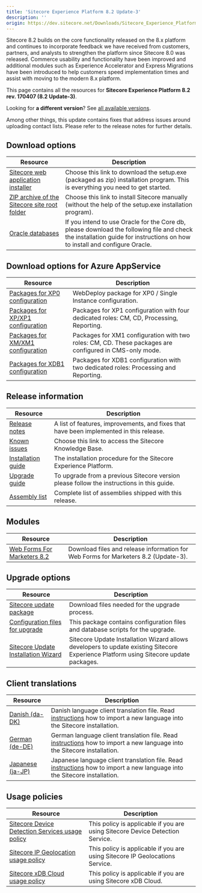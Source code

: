 ```yaml
---
title: 'Sitecore Experience Platform 8.2 Update-3'
description: ''
origin: https://dev.sitecore.net/Downloads/Sitecore_Experience_Platform/82/Sitecore_Experience_Platform_82_Update3.aspx
---
```


Sitecore 8.2 builds on the core functionality released on the 8.x platform and continues to incorporate feedback we have received from customers, partners, and analysts to strengthen the platform since Sitecore 8.0 was released. Commerce usability and functionality have been improved and additional modules such as Experience Accelerator and Express Migrations have been introduced to help customers speed implementation times and assist with moving to the modern 8.x platform.

This page contains all the resources for **Sitecore Experience Platform 8.2 rev. 170407 (8.2 Update-3)**.

Looking for **a different version**? See [all available versions](/downloads/Sitecore_Experience_Platform).

Among other things, this update contains fixes that address issues around uploading contact lists. Please refer to the release notes for further details.

## Download options

| Resource                                                                                                                                                                                                                   | Description                                                                                                                                                               |
| -------------------------------------------------------------------------------------------------------------------------------------------------------------------------------------------------------------------------- | ------------------------------------------------------------------------------------------------------------------------------------------------------------------------- |
| [Sitecore web application installer](<https://scdp.blob.core.windows.net/downloads/Sitecore%20Experience%20Platform/82/Sitecore%20Experience%20Platform%2082%20Update3/Secure/Sitecore%208.2%20rev.%20170407%20(exe).zip>) | Choose this link to download the setup.exe (packaged as zip) installation program. This is everything you need to get started.                                            |
| [ZIP archive of the Sitecore site root folder](https://scdp.blob.core.windows.net/downloads/Sitecore%20Experience%20Platform/82/Sitecore%20Experience%20Platform%2082%20Update3/Secure/Sitecore%208.2%20rev.%20170407.zip) | Choose this link to install Sitecore manually (without the help of the setup.exe installation program).                                                                   |
| [Oracle databases](<https://scdp.blob.core.windows.net/downloads/Sitecore%20Experience%20Platform/82/Sitecore%20Experience%20Platform%2082%20Update3/Secure/Sitecore%208.2%20rev.%20170407%20(oracle%20dbs).zip>)          | If you intend to use Oracle for the Core db, please download the following file and check the installation guide for instructions on how to install and configure Oracle. |

## Download options for Azure AppService

| Resource                                                                                                                                                                                                                                   | Description                                                                                            |
| ------------------------------------------------------------------------------------------------------------------------------------------------------------------------------------------------------------------------------------------ | ------------------------------------------------------------------------------------------------------ |
| [Packages for XP0 configuration](<https://scdp.blob.core.windows.net/downloads/Sitecore%20Experience%20Platform/82/Sitecore%20Experience%20Platform%2082%20Update3/Secure/Sitecore%208.2%20rev.%20170407%20(WDP%20XP0%20package).zip>)     | WebDeploy package for XP0 / Single Instance configuration.                                             |
| [Packages for XP/XP1 configuration](<https://scdp.blob.core.windows.net/downloads/Sitecore%20Experience%20Platform/82/Sitecore%20Experience%20Platform%2082%20Update3/Secure/Sitecore%208.2%20rev.%20170407%20(WDP%20XP1%20packages).zip>) | Packages for XP1 configuration with four dedicated roles: CM, CD, Processing, Reporting.               |
| [Packages for XM/XM1 configuration](<https://scdp.blob.core.windows.net/downloads/Sitecore%20Experience%20Platform/82/Sitecore%20Experience%20Platform%2082%20Update3/Secure/Sitecore%208.2%20rev.%20170407%20(WDP%20XM1%20packages).zip>) | Packages for XM1 configuration with two roles: CM, CD. These packages are configured in CMS-only mode. |
| [Packages for XDB1 configuration](<https://scdp.blob.core.windows.net/downloads/Sitecore%20Experience%20Platform/82/Sitecore%20Experience%20Platform%2082%20Update3/Secure/Sitecore%208.2%20rev.%20170407%20(WDP%20XDB1%20packages).zip>)  | Packages for XDB1 configuration with two dedicated roles: Processing and Reporting.                    |

## Release information

| Resource                                                                                                                                                                                                        | Description                                                                               |
| --------------------------------------------------------------------------------------------------------------------------------------------------------------------------------------------------------------- | ----------------------------------------------------------------------------------------- |
| [Release notes](/downloads/Sitecore_Experience_Platform/82/Sitecore_Experience_Platform_82_Update3/Release_Notes)                                                                                               | A list of features, improvements, and fixes that have been implemented in this release.   |
| [Known issues](https://kb.sitecore.net/articles/631685)                                                                                                                                                         | Choose this link to access the Sitecore Knowledge Base.                                   |
| [Installation guide](https://scdp.blob.core.windows.net/downloads/Sitecore%20Experience%20Platform/82/Sitecore%20Experience%20Platform%2082%20Update3/Secure/Installation-Guide-SC82-Update-3.pdf)              | The installation procedure for the Sitecore Experience Platform.                          |
| [Upgrade guide](https://scdp.blob.core.windows.net/downloads/Sitecore%20Experience%20Platform/82/Sitecore%20Experience%20Platform%2082%20Update3/Secure/Sitecore-8.2-Update-3-Upgrade-Guide.pdf)                | To upgrade from a previous Sitecore version please follow the instructions in this guide. |
| [Assembly list](https://scdp.blob.core.windows.net/downloads/Sitecore%20Experience%20Platform/82/Sitecore%20Experience%20Platform%2082%20Update3/Secure/Sitecore.Platform.Assemblies%208.2%20rev.%20170407.txt) | Complete list of assemblies shipped with this release.                                    |

## Modules

| Resource                                                                                                | Description                                                                        |
| ------------------------------------------------------------------------------------------------------- | ---------------------------------------------------------------------------------- |
| [Web Forms For Marketers 8.2](/downloads/Web_Forms_For_Marketers/82/Web_Forms_For_Marketers_82_Update3) | Download files and release information for Web Forms for Marketers 8.2 (Update-3). |

## Upgrade options

| Resource                                                                                                                                                                                                                                             | Description                                                                                                                           |
| ---------------------------------------------------------------------------------------------------------------------------------------------------------------------------------------------------------------------------------------------------- | ------------------------------------------------------------------------------------------------------------------------------------- |
| [Sitecore update package](<https://scdp.blob.core.windows.net/downloads/Sitecore%20Experience%20Platform/82/Sitecore%20Experience%20Platform%2082%20Update3/Secure/Sitecore%208.2%20rev.%20170407%20(update%20package).zip>)                         | Download files needed for the upgrade process.                                                                                        |
| [Configuration files for upgrade](<https://scdp.blob.core.windows.net/downloads/Sitecore%20Experience%20Platform/82/Sitecore%20Experience%20Platform%2082%20Update3/Secure/Sitecore%208.2%20rev.%20170407%20(config%20files).zip>)                   | This package contains configuration files and database scripts for the upgrade.                                                       |
| [Sitecore Update Installation Wizard](https://scdp.blob.core.windows.net/downloads/Sitecore%20Experience%20Platform/82/Sitecore%20Experience%20Platform%2082%20Update2/Secure/Sitecore%20Update%20Installation%20Wizard%202.0.1%20rev.%20161216.zip) | Sitecore Update Installation Wizard allows developers to update existing Sitecore Experience Platform using Sitecore update packages. |

## Client translations

| Resource                                                                                                                                                                                                   | Description                                                                                                                                                                                                                                  |
| ---------------------------------------------------------------------------------------------------------------------------------------------------------------------------------------------------------- | -------------------------------------------------------------------------------------------------------------------------------------------------------------------------------------------------------------------------------------------- |
| [Danish (da-DK)](<https://scdp.blob.core.windows.net/downloads/Sitecore%20Experience%20Platform/82/Sitecore%20Experience%20Platform%2082%20Update3/Secure/Sitecore%208.2%20rev.%20170407%20(da-DK).zip>)   | Danish language client translation file. Read [instructions](https://doc.sitecore.com/xp/en/users/90/sitecore-experience-platform/add-a-new-language-to-system-settings.html) how to import a new language into the Sitecore installation.   |
| [German (de-DE)](<https://scdp.blob.core.windows.net/downloads/Sitecore%20Experience%20Platform/82/Sitecore%20Experience%20Platform%2082%20Update3/Secure/Sitecore%208.2%20rev.%20170407%20(de-DE).zip>)   | German language client translation file. Read [instructions](https://doc.sitecore.com/xp/en/users/90/sitecore-experience-platform/add-a-new-language-to-system-settings.html) how to import a new language into the Sitecore installation.   |
| [Japanese (ja-JP)](<https://scdp.blob.core.windows.net/downloads/Sitecore%20Experience%20Platform/82/Sitecore%20Experience%20Platform%2082%20Update3/Secure/Sitecore%208.2%20rev.%20170407%20(ja-JP).zip>) | Japanese language client translation file. Read [instructions](https://doc.sitecore.com/xp/en/users/90/sitecore-experience-platform/add-a-new-language-to-system-settings.html) how to import a new language into the Sitecore installation. |

## Usage policies

| Resource                                                                                                                                   | Description                                                                   |
| ------------------------------------------------------------------------------------------------------------------------------------------ | ----------------------------------------------------------------------------- |
| [Sitecore Device Detection Services usage policy](/downloads/Sitecore_Experience_Platform/Sitecore_Device_Detection_Services_Usage_Policy) | This policy is applicable if you are using Sitecore Device Detection Service. |
| [Sitecore IP Geolocation usage policy](/downloads/Sitecore_Experience_Platform/Sitecore_IP_Geolocation_Usage_Policy)                       | This policy is applicable if you are using Sitecore IP Geolocations Service.  |
| [Sitecore xDB Cloud usage policy](/downloads/Sitecore_Experience_Platform/Sitecore_xDB_Cloud_Usage_Policy)                                 | This policy is applicable if you are using Sitecore xDB Cloud.                |
